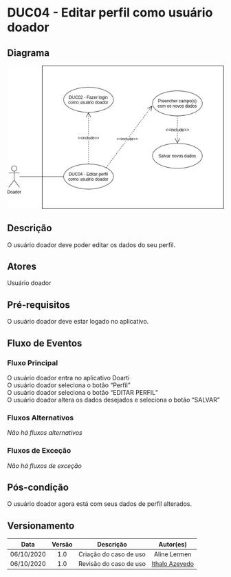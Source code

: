 # DUC04 - Editar perfil como usuário doador

## Diagrama
![DUC04](../../../../assets/images/casosDeUso/DUC04.png)

## Descrição
O usuário doador deve poder editar os dados do seu perfil.  

## Atores
Usuário doador  

## Pré-requisitos
O usuário doador deve estar logado no aplicativo.  

## Fluxo de Eventos

### Fluxo Principal
O usuário doador entra no aplicativo Doarti  
O usuário doador seleciona o botão “Perfil”  
O usuário doador seleciona o botão “EDITAR PERFIL”  
O usuário doador altera os dados desejados e seleciona o botão “SALVAR”  

### Fluxos Alternativos
*Não há fluxos alternativos*  

### Fluxos de Exceção
*Não há fluxos de exceção* 


## Pós-condição
O usuário doador agora está com seus dados de perfil alterados.

## Versionamento
|    Data    | Versão |                        Descrição                         |                            Autor(es)                             |
| :--------: | :----: | :------------------------------------------------------: | :--------------------------------------------------------------: |
| 06/10/2020 | 1.0 | Criação do caso de uso | Aline Lermen |
| 06/10/2020 | 1.0 | Revisão do caso de uso | [Ithalo Azevedo](https://github.com/ithaloazevedo) |